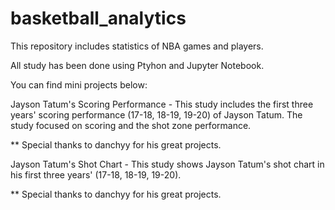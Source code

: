 # basketball_analytics
This repository includes statistics of NBA games and players.

All study has been done using Ptyhon and Jupyter Notebook.

You can find mini projects below:

Jayson Tatum's Scoring Performance - This study includes the first three years' scoring performance (17-18, 18-19, 19-20) of Jayson Tatum. The study focused on scoring and the shot zone performance. 

** Special thanks to danchyy for his great projects. 

Jayson Tatum's Shot Chart - This study shows Jayson Tatum's shot chart in his first three years' (17-18, 18-19, 19-20).  

** Special thanks to danchyy for his great projects. 
